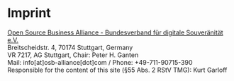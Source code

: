 # Imprint 

[Open Source Business Alliance - Bundesverband für digitale Souveränität e.V.](https://osb-alliance.de/)  
Breitscheidstr. 4, 70174 Stuttgart, Germany  
VR 7217, AG Stuttgart, Chair: Peter H. Ganten  
Mail: info[at]osb-alliance[dot]com / Phone: +49-711-90715-390  
Responsible for the content of this site (§55 Abs. 2 RStV TMG): Kurt Garloff


